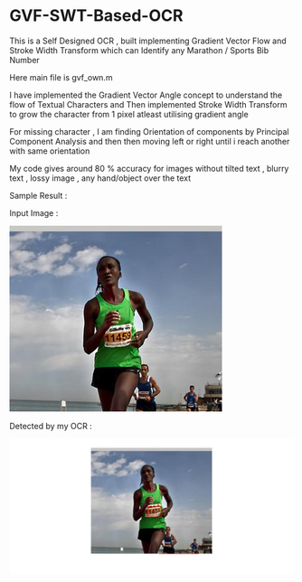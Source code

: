 # GVF-SWT-Based-OCR
This is a Self Designed OCR , built implementing Gradient Vector Flow and Stroke Width Transform which can Identify any Marathon / Sports Bib Number 

Here main file is gvf_own.m 

I have implemented the Gradient Vector Angle concept to understand the flow of Textual Characters and Then implemented Stroke Width Transform to grow the character from 1 pixel atleast utilising gradient angle 

For missing character , I am finding Orientation of components by Principal Component Analysis and then then moving left or right until i reach another with same orientation 

My code gives around 80 % accuracy for images without tilted text , blurry text , lossy image , any hand/object over the text

Sample Result : 

Input Image :

![alt text](https://github.com/sauradip/GVF-SWT-Based-OCR/blob/master/img/t1.jpg)

Detected by my OCR :

![alt text](https://github.com/sauradip/GVF-SWT-Based-OCR/blob/master/img/frame10.jpg)
